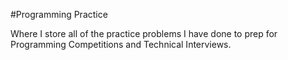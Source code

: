 #Programming Practice

Where I store all of the practice problems I have done to prep for Programming Competitions and Technical Interviews.
